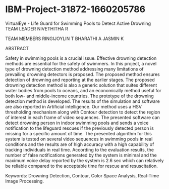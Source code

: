 # IBM-Project-31872-1660205786
VirtualEye - Life Guard for Swimming Pools to Detect Active Drowning
TEAM LEADER NIVETHITHA R

TEAM MEMBERS RINGIJOYLIN T  BHARATHI A  JASMIN K

ABSTRACT

Safety in swimming pools is a crucial issue. Effective drowning detection methods are essential for the safety of
swimmers. In this project, a novel type of drowning detection method addressing many limitations of prevailing
drowning detectors is proposed. The proposed method ensures detection of drowning and reporting at the earlier stages.
The proposed drowning detection method is also a generic solution that suites different water bodies from pools to 
oceans, and an economically method useful for both low- and middle-income countries. The prototype of the drowning 
detection method is developed. The results of the simulation and software are also reported in Artificial intelligence. 
Our method uses a HSV thresholding mechanism along with Contour detection to detect the region of interest in each 
frame of video sequences. The presented software can detect drowning person in indoor swimming pools and sends a voice
notification to the lifeguard rescues if the previously detected person is missing for a specific amount of time.
The presented algorithm for this system is tested on several video sequences in swimming pools in real conditions and 
the results are of high accuracy with a high capability of tracking individuals in real time. According to the evaluation
results, the number of false notifications generated by the system is minimal and the maximum voice delay reported by
the system is 2.6 sec which can relatively be reliable compared to the acceptable time for rescue and resuscitation.

Keywords: Drowning Detection, Contour, Color Space Analysis, Real-Time Image Processing.
